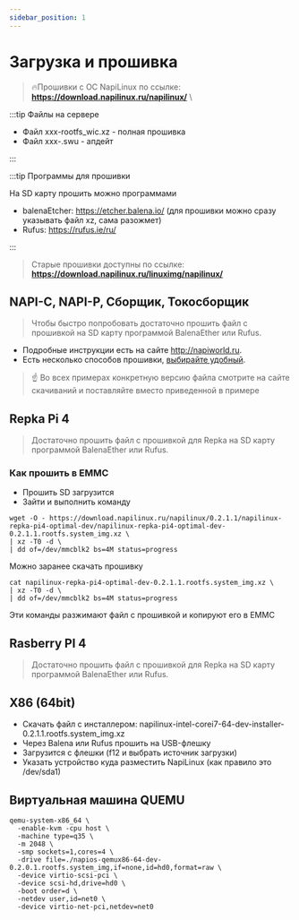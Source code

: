 ```yaml
---
sidebar_position: 1
---
```


# Загрузка и прошивка

> :fire:Прошивки с ОС NapiLinux по ссылке: **https://download.napilinux.ru/napilinux/** \


:::tip Файлы на сервере

- Файл xxx-rootfs_wic.xz - полная прошивка
- Файл xxx-.swu - апдейт

:::

:::tip Программы для прошивки

На SD карту прошить можно программами

- balenaEtcher: https://etcher.balena.io/ (для прошивки можно сразу указывать файл xz, сама разожмет)
- Rufus: https://rufus.ie/ru/

:::

> Старые прошивки доступны по ссылке: **https://download.napilinux.ru/linuximg/napilinux/**

<!-- ##  Краткие инструкции -->

## NAPI-C, NAPI-P, Сборщик, Токосборщик

> Чтобы быстро попробовать достаточно прошить файл с прошивкой на SD карту программой BalenaEther или Rufus.

- Подробные инструкции есть на сайте http://napiworld.ru.
- Есть несколько способов прошивки, [выбирайте удобный](https://napiworld.ru/software/category/%D0%BF%D1%80%D0%BE%D1%88%D0%B8%D0%B2%D0%BA%D0%B0-%D0%B1%D0%B5%D0%BA%D0%B0%D0%BF).

>:point_up: Во всех примерах конкретную версию файла смотрите на сайте скачиваний и поставляйте вместо приведенной в примере

## Repka Pi 4

>Достаточно прошить файл с прошивкой для Repka на SD карту программой BalenaEther или Rufus.

### Как прошить в EMMC

- Прошить SD загрузится
- Зайти и выполнить команду

```
wget -O - https://download.napilinux.ru/napilinux/0.2.1.1/napilinux-repka-pi4-optimal-dev/napilinux-repka-pi4-optimal-dev-0.2.1.1.rootfs.system_img.xz \
| xz -T0 -d \
| dd of=/dev/mmcblk2 bs=4M status=progress

```

Можно заранее скачать прошивку

```
cat napilinux-repka-pi4-optimal-dev-0.2.1.1.rootfs.system_img.xz \
| xz -T0 -d \
| dd of=/dev/mmcblk2 bs=4M status=progress

```

Эти команды разжимают файл с прошивкой и копируют его в EMMC

## Rasberry PI 4

>Достаточно прошить файл с прошивкой для Repka на SD карту программой BalenaEther или Rufus.


## X86 (64bit)

- Скачать файл с инсталлером: napilinux-intel-corei7-64-dev-installer-0.2.1.1.rootfs.system_img.xz
- Через Balena или Rufus прошить на USB-флешку
- Загрузится с флешки (f12 и выбрать источник загрузки)
- Указать устройство куда разместить NapiLinux (как правило это /dev/sda1)

## Виртуальная машина QUEMU

```
qemu-system-x86_64 \
  -enable-kvm -cpu host \
  -machine type=q35 \
  -m 2048 \
  -smp sockets=1,cores=4 \
  -drive file=./napios-qemux86-64-dev-0.2.0.1.rootfs.system_img,if=none,id=hd0,format=raw \
  -device virtio-scsi-pci \
  -device scsi-hd,drive=hd0 \
  -boot order=d \
  -netdev user,id=net0 \
  -device virtio-net-pci,netdev=net0
```
